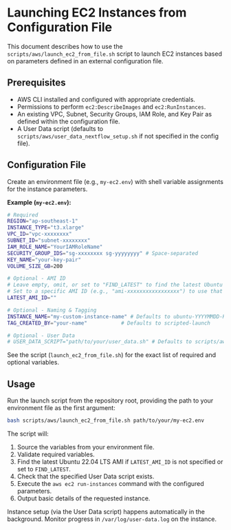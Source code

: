 # Launching EC2 Instances from Configuration File

This document describes how to use the `scripts/aws/launch_ec2_from_file.sh` script to launch EC2 instances based on parameters defined in an external configuration file.

## Prerequisites

- AWS CLI installed and configured with appropriate credentials.
- Permissions to perform `ec2:DescribeImages` and `ec2:RunInstances`.
- An existing VPC, Subnet, Security Groups, IAM Role, and Key Pair as defined within the configuration file.
- A User Data script (defaults to `scripts/aws/user_data_nextflow_setup.sh` if not specified in the config file).

## Configuration File

Create an environment file (e.g., `my-ec2.env`) with shell variable assignments for the instance parameters.

**Example (`my-ec2.env`):**

```bash
# Required
REGION="ap-southeast-1"
INSTANCE_TYPE="t3.xlarge"
VPC_ID="vpc-xxxxxxxx"
SUBNET_ID="subnet-xxxxxxxx"
IAM_ROLE_NAME="YourIAMRoleName"
SECURITY_GROUP_IDS="sg-xxxxxxxx sg-yyyyyyyy" # Space-separated
KEY_NAME="your-key-pair"
VOLUME_SIZE_GB=200

# Optional - AMI ID
# Leave empty, omit, or set to "FIND_LATEST" to find the latest Ubuntu 22.04 LTS AMI
# Set to a specific AMI ID (e.g., "ami-xxxxxxxxxxxxxxxxx") to use that one.
LATEST_AMI_ID=""

# Optional - Naming & Tagging
INSTANCE_NAME="my-custom-instance-name" # Defaults to ubuntu-YYYYMMDD-HHMM
TAG_CREATED_BY="your-name"           # Defaults to scripted-launch

# Optional - User Data
# USER_DATA_SCRIPT="path/to/your/user_data.sh" # Defaults to scripts/aws/user_data_nextflow_setup.sh
```

See the script (`launch_ec2_from_file.sh`) for the exact list of required and optional variables.

## Usage

Run the launch script from the repository root, providing the path to your environment file as the first argument:

```bash
bash scripts/aws/launch_ec2_from_file.sh path/to/your/my-ec2.env
```

The script will:
1.  Source the variables from your environment file.
2.  Validate required variables.
3.  Find the latest Ubuntu 22.04 LTS AMI if `LATEST_AMI_ID` is not specified or set to `FIND_LATEST`.
4.  Check that the specified User Data script exists.
5.  Execute the `aws ec2 run-instances` command with the configured parameters.
6.  Output basic details of the requested instance.

Instance setup (via the User Data script) happens automatically in the background. Monitor progress in `/var/log/user-data.log` on the instance. 